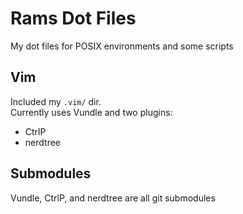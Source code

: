# Rams Dot Files

My dot files for POSIX environments and some scripts

## Vim
Included my `.vim/` dir.  
Currently uses Vundle and two plugins:
- CtrlP
- nerdtree

## Submodules
Vundle, CtrlP, and nerdtree are all git submodules

